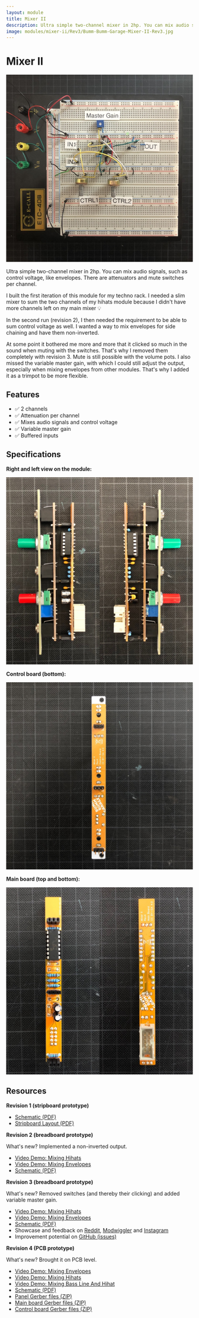 ```yaml
---
layout: module
title: Mixer II
description: Ultra simple two-channel mixer in 2hp. You can mix audio signals, such as control voltage, like envelopes.
image: modules/mixer-ii/Rev3/Bumm-Bumm-Garage-Mixer-II-Rev3.jpg
---
```


# Mixer II

![](Rev3/Bumm-Bumm-Garage-Mixer-II-Rev3.jpg)

Ultra simple two-channel mixer in 2hp. You can mix audio signals, such as control voltage, like envelopes. There are attenuators and mute switches per channel.

I built the first iteration of this module for my techno rack. I needed a slim mixer to sum the two channels of my hihats module because I didn't have more channels left on my main mixer 💡

In the second run (revision 2), I then needed the requirement to be able to sum control voltage as well. I wanted a way to mix envelopes for side chaining and have them non-inverted.

At some point it bothered me more and more that it clicked so much in the sound when muting with the switches. That's why I removed them completely with revision 3. Mute is still possible with the volume pots. I also missed the variable master gain, with which I could still adjust the output, especially when mixing envelopes from other modules. That's why I added it as a trimpot to be more flexible.

## Features

* ✅ 2 channels
* ✅ Attenuation per channel
* ✅ Mixes audio signals and control voltage
* ✅ Variable master gain
* ✅ Buffered inputs

## Specifications

**Right and left view on the module:**

![Bumm-Bumm-Garage-Mixer-II-Rev4-Right_Left](Rev4/Bumm-Bumm-Garage-Mixer-II-Rev4-Right_Left.JPG)

**Control board (bottom):**

![Bumm-Bumm-Garage-Mixer-II-Rev4-Control_Board](Rev4/Bumm-Bumm-Garage-Mixer-II-Rev4-Control_Board.JPG)

**Main board (top and bottom):**

![Bumm-Bumm-Garage-Mixer-II-Rev4-Main_Board](Rev4/Bumm-Bumm-Garage-Mixer-II-Rev4-Main_Board.JPG)

## Resources

**Revision 1 (stripboard prototype)** 

* [Schematic (PDF)](Rev1/Bumm-Bumm-Garage-Mixer-II-Rev1-Schematic.pdf)
* [Stripboard Layout (PDF)](Rev1/Bumm-Bumm-Garage-Mixer-II-Rev1-Breadboard-Layout.pdf)

**Revision 2 (breadboard prototype)**

What's new? Implemented a non-inverted output.

* [Video Demo: Mixing Hihats](https://www.youtube.com/watch?v=7dPILYZzBcs)
* [Video Demo: Mixing Envelopes](https://www.youtube.com/watch?v=XjyHBZ8SafI)
* [Schematic (PDF)](Rev2/Bumm-Bumm-Garage-Mixer-II-Rev2-Schematic.pdf)

**Revision 3 (breadboard prototype)**

What's new? Removed switches (and thereby their clicking) and added variable master gain.

* [Video Demo: Mixing Hihats](https://www.youtube.com/watch?v=H-lA9sQpHlk)
* [Video Demo: Mixing Envelopes](https://www.youtube.com/watch?v=vhxrNxvZDss)
* [Schematic (PDF)](Rev3/Bumm-Bumm-Garage-Mixer-II-Rev3-Schematic.pdf)
* Showcase and feedback on [Reddit](https://www.reddit.com/r/synthdiy/comments/s9y0wm/two_channel_mixer_for_audio_and_cv_breadboard/), [Modwiggler](https://www.modwiggler.com/forum/viewtopic.php?p=3684686) and [Instagram](https://www.instagram.com/p/CZBs4mWskNp/)
* Improvement potential on [GitHub (issues)](https://github.com/bummbummgarage/bummbummgarage.github.io/issues?q=is%3Aissue+is%3Aopen+%5BMixer+II+Rev3%5D)

**Revision 4 (PCB prototype)**

What's new? Brought it on PCB level.

* [Video Demo: Mixing Envelopes](https://www.youtube.com/watch?v=IGLfQJ8vuSY)
* [Video Demo: Mixing Hihats](https://youtu.be/b4lbFXiRjBc)
* [Video Demo: Mixing Bass Line And Hihat](https://www.youtube.com/watch?v=XQECzrxT42k)
* [Schematic (PDF)](Rev4/Bumm-Bumm-Garage-Mixer-II-Rev4-Schematic.pdf)
* [Panel Gerber files (ZIP)](Rev4/Bumm-Bumm-Garage-Mixer-II-Rev4-Panel-Gerber.zip)
* [Main board Gerber files (ZIP)](Rev4/Bumm-Bumm-Garage-Mixer-II-Rev4-Main_Board-Gerber.zip)
* [Control board Gerber files (ZIP)](Rev4/Bumm-Bumm-Garage-Mixer-II-Rev4-Control_Board-Gerber.zip)

<!--

Rev4 Issue: Löcher nicht optimal am Panel.

-->
